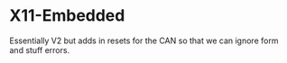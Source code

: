 # X11-Embedded
Essentially V2 but adds in resets for the CAN so that we can ignore form and stuff errors.
